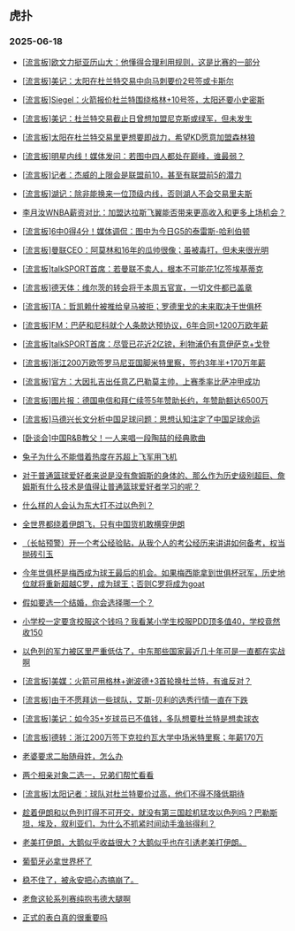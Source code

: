 ## 虎扑 
### 2025-06-18

+ [[流言板]欧文力挺亚历山大：他懂得合理利用规则，这是比赛的一部分](https://bbs.hupu.com/633278703.html)

+ [[流言板]美记：太阳在杜兰特交易中向马刺要价2号签或卡斯尔](https://bbs.hupu.com/633278264.html)

+ [[流言板]Siegel：火箭报价杜兰特围绕格林+10号签，太阳还要小史密斯](https://bbs.hupu.com/633279077.html)

+ [[流言板]美记：杜兰特交易截止日曾想加盟尼克斯或绿军，但未发生](https://bbs.hupu.com/633278641.html)

+ [[流言板]太阳在杜兰特交易里更想要即战力，希望KD愿意加盟森林狼](https://bbs.hupu.com/633278396.html)

+ [[流言板]明星内线！媒体发问：若图中四人都处在巅峰，谁最弱？](https://bbs.hupu.com/633276571.html)

+ [[流言板]记者：杰威的上限会是联盟前10，甚至有联盟前5的潜力](https://bbs.hupu.com/633276056.html)

+ [[流言板]湖记：除非能换来一位顶级内线，否则湖人不会交易里夫斯](https://bbs.hupu.com/633279483.html)

+ [李月汝WNBA薪资对比：加盟达拉斯飞翼能否带来更高收入和更多上场机会？](https://bbs.hupu.com/633277101.html)

+ [[流言板]6中0得4分！媒体调侃：图中为今日G5的泰雷斯-哈利伯顿](https://bbs.hupu.com/633276625.html)

+ [[流言板]曼联CEO：阿莫林和16年的瓜帅很像；虽被毒打，但未来很光明](https://bbs.hupu.com/633272768.html)

+ [[流言板]talkSPORT首席：若曼联不卖人，根本不可能花1亿签埃基蒂克](https://bbs.hupu.com/633276920.html)

+ [[流言板]德天体：维尔茨的转会将于本周五官宣，一切文件都已盖章](https://bbs.hupu.com/633274766.html)

+ [[流言板]TA：哲凯赖什被推给皇马被拒；罗德里戈的未来取决于世俱杯](https://bbs.hupu.com/633273745.html)

+ [[流言板]FM：巴萨和尼科就个人条款达预协议，6年合同+1200万欧年薪](https://bbs.hupu.com/633275837.html)

+ [[流言板]talkSPORT首席：尽管已花近2亿镑，利物浦仍有意伊萨克+戈登](https://bbs.hupu.com/633276824.html)

+ [[流言板]浙江200万欧签罗马尼亚国脚米特里察，签约3年半+170万年薪](https://bbs.hupu.com/633278012.html)

+ [[流言板]官方：大因扎吉出任意乙巴勒莫主帅，上赛季率比萨冲甲成功](https://bbs.hupu.com/633275933.html)

+ [[流言板]图片报：德国电信和拜仁续签5年赞助长约，年赞助额达6500万](https://bbs.hupu.com/633276077.html)

+ [[流言板]马德兴长文分析中国足球问题：思想认知注定了中国足球命运](https://bbs.hupu.com/633272565.html)

+ [[卧谈会]中国R&amp;B教父！一人来唱一段陶喆的经典歌曲](https://bbs.hupu.com/633277553.html)

+ [兔子为什么不能借着热度在苏超上飞军用飞机 ](https://bbs.hupu.com/633276880.html)

+ [对于普通篮球爱好者来说是没有詹姆斯的身体的、那么作为历史级别超巨、詹姆斯有什么技术是值得让普通篮球爱好者学习的呢？](https://bbs.hupu.com/633276396.html)

+ [什么样的人会认为东大打不过以色列？](https://bbs.hupu.com/633276650.html)

+ [全世界都绕着伊朗飞，只有中国货机敢横穿伊朗](https://bbs.hupu.com/633277775.html)

+ [（长帖预警）开一个考公经验贴，从我个人的考公经历来讲讲如何备考，权当抛砖引玉](https://bbs.hupu.com/633278063.html)

+ [今年世俱杯是梅西成为球王最后的机会。如果梅西能拿到世俱杯冠军，历史地位就将重新超越C罗，成为球王；否则C罗将成为goat](https://bbs.hupu.com/633276955.html)

+ [假如要选一个结婚，你会选择哪一个？](https://bbs.hupu.com/633277077.html)

+ [小学校一定要贪校服这个钱吗？我看某小学生校服PDD顶多值40，学校竟然收150](https://bbs.hupu.com/633276469.html)

+ [以色列的军力被区里严重低估了，中东那些国家最近几十年可是一直都在实战啊](https://bbs.hupu.com/633278387.html)

+ [[流言板]美媒：火箭可用格林+谢波德+3首轮换杜兰特，有谁反对？](https://bbs.hupu.com/633279992.html)

+ [[流言板]由于不愿拜访一些球队，艾斯-贝利的选秀行情一直在下跌](https://bbs.hupu.com/633279504.html)

+ [[流言板]美记：如今35+岁球员已不值钱，多队想要杜兰特是想卖球衣](https://bbs.hupu.com/633279945.html)

+ [[流言板]德转：浙江200万签下克拉约瓦大学中场米特里察；年薪170万](https://bbs.hupu.com/633278935.html)

+ [老婆要求二胎随母姓，怎么办](https://bbs.hupu.com/633278033.html)

+ [两个相亲对象二选一，兄弟们帮忙看看](https://bbs.hupu.com/633276503.html)

+ [[流言板]太阳记者：球队对杜兰特要价过高，他们不得不降低期待](https://bbs.hupu.com/633279413.html)

+ [趁着伊朗和以色列打得不可开交，就没有第三国趁机猛攻以色列吗？巴勒斯坦，埃及，叙利亚们，为什么不抓紧时间动手渔翁得利？](https://bbs.hupu.com/633278435.html)

+ [老美打伊朗，大鹅似乎收益很大？大鹅似乎也在引诱老美打伊朗。](https://bbs.hupu.com/633278173.html)

+ [葡萄牙必拿世界杯了](https://bbs.hupu.com/633278115.html)

+ [稳不住了，被永安把心态搞崩了。](https://bbs.hupu.com/633278390.html)

+ [老詹这轮系列赛纯抱韦德大腿啊](https://bbs.hupu.com/633278889.html)

+ [正式的表白真的很重要吗](https://bbs.hupu.com/633280585.html)

